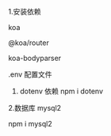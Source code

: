 1.安装依赖

koa

@koa/router

koa-bodyparser

.env 配置文件

1. dotenv 依赖
   npm i dotenv

2.数据库 mysql2

npm i mysql2
